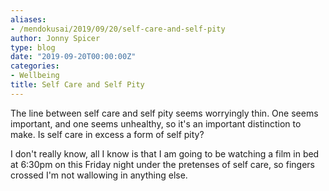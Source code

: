 ```yaml
---
aliases:
- /mendokusai/2019/09/20/self-care-and-self-pity
author: Jonny Spicer
type: blog
date: "2019-09-20T00:00:00Z"
categories:
- Wellbeing
title: Self Care and Self Pity
---
```

The line between self care and self pity seems worryingly thin. One seems important, and one
seems unhealthy, so it's an important distinction to make. Is self care in excess a form of self
pity?

I don't really know, all I know is that I am going to be watching a film in bed at 6:30pm on this
Friday night under the pretenses of self care, so fingers crossed I'm not wallowing in anything else.
